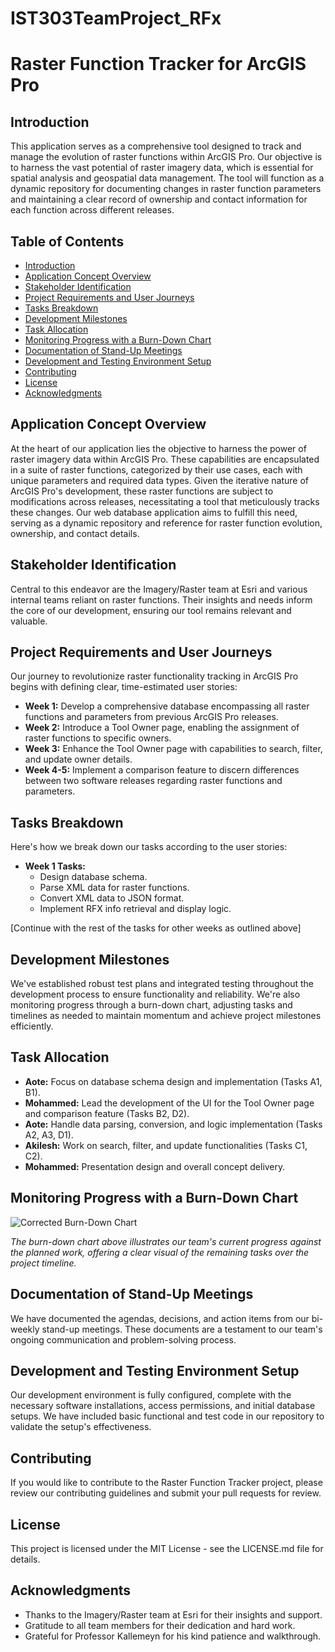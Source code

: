 # IST303TeamProject_RFx


# Raster Function Tracker for ArcGIS Pro

## Introduction

This application serves as a comprehensive tool designed to track and manage the evolution of raster functions within ArcGIS Pro. Our objective is to harness the vast potential of raster imagery data, which is essential for spatial analysis and geospatial data management. The tool will function as a dynamic repository for documenting changes in raster function parameters and maintaining a clear record of ownership and contact information for each function across different releases.

## Table of Contents

- [Introduction](#introduction)
- [Application Concept Overview](#application-concept-overview)
- [Stakeholder Identification](#stakeholder-identification)
- [Project Requirements and User Journeys](#project-requirements-and-user-journeys)
- [Tasks Breakdown](#tasks-breakdown)
- [Development Milestones](#development-milestones)
- [Task Allocation](#task-allocation)
- [Monitoring Progress with a Burn-Down Chart](#monitoring-progress-with-a-burn-down-chart)
- [Documentation of Stand-Up Meetings](#documentation-of-stand-up-meetings)
- [Development and Testing Environment Setup](#development-and-testing-environment-setup)
- [Contributing](#contributing)
- [License](#license)
- [Acknowledgments](#acknowledgments)

## Application Concept Overview

At the heart of our application lies the objective to harness the power of raster imagery data within ArcGIS Pro. These capabilities are encapsulated in a suite of raster functions, categorized by their use cases, each with unique parameters and required data types. Given the iterative nature of ArcGIS Pro's development, these raster functions are subject to modifications across releases, necessitating a tool that meticulously tracks these changes. Our web database application aims to fulfill this need, serving as a dynamic repository and reference for raster function evolution, ownership, and contact details.

## Stakeholder Identification

Central to this endeavor are the Imagery/Raster team at Esri and various internal teams reliant on raster functions. Their insights and needs inform the core of our development, ensuring our tool remains relevant and valuable.

## Project Requirements and User Journeys

Our journey to revolutionize raster functionality tracking in ArcGIS Pro begins with defining clear, time-estimated user stories:

- **Week 1:** Develop a comprehensive database encompassing all raster functions and parameters from previous ArcGIS Pro releases.
- **Week 2:** Introduce a Tool Owner page, enabling the assignment of raster functions to specific owners.
- **Week 3:** Enhance the Tool Owner page with capabilities to search, filter, and update owner details.
- **Week 4-5:** Implement a comparison feature to discern differences between two software releases regarding raster functions and parameters.

## Tasks Breakdown

Here's how we break down our tasks according to the user stories:

- **Week 1 Tasks:** 
  - Design database schema.
  - Parse XML data for raster functions.
  - Convert XML data to JSON format.
  - Implement RFX info retrieval and display logic.

[Continue with the rest of the tasks for other weeks as outlined above]

## Development Milestones

We've established robust test plans and integrated testing throughout the development process to ensure functionality and reliability. We're also monitoring progress through a burn-down chart, adjusting tasks and timelines as needed to maintain momentum and achieve project milestones efficiently.

## Task Allocation

- **Aote:** Focus on database schema design and implementation (Tasks A1, B1).
- **Mohammed:** Lead the development of the UI for the Tool Owner page and comparison feature (Tasks B2, D2).
- **Aote:** Handle data parsing, conversion, and logic implementation (Tasks A2, A3, D1).
- **Akilesh:** Work on search, filter, and update functionalities (Tasks C1, C2).
- **Mohammed:** Presentation design and overall concept delivery.

## Monitoring Progress with a Burn-Down Chart

![Corrected Burn-Down Chart](image-link-here)

_The burn-down chart above illustrates our team's current progress against the planned work, offering a clear visual of the remaining tasks over the project timeline._

## Documentation of Stand-Up Meetings

We have documented the agendas, decisions, and action items from our bi-weekly stand-up meetings. These documents are a testament to our team's ongoing communication and problem-solving process.

## Development and Testing Environment Setup

Our development environment is fully configured, complete with the necessary software installations, access permissions, and initial database setups. We have included basic functional and test code in our repository to validate the setup's effectiveness.

## Contributing

If you would like to contribute to the Raster Function Tracker project, please review our contributing guidelines and submit your pull requests for review.

## License

This project is licensed under the MIT License - see the LICENSE.md file for details.

## Acknowledgments
- Thanks to the Imagery/Raster team at Esri for their insights and support.
- Gratitude to all team members for their dedication and hard work.
- Grateful for Professor Kallemeyn for his kind patience and walkthrough.
   
